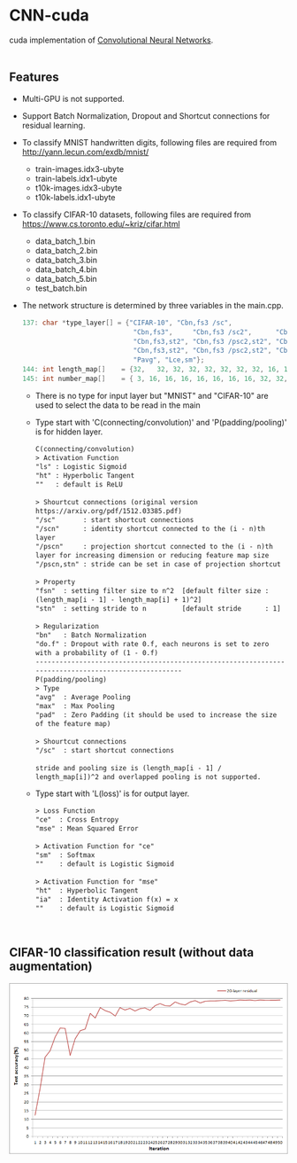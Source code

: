 # CNN-cuda
cuda implementation of [Convolutional Neural Networks](https://github.com/paperrune/Neural-Networks/tree/master/Convolutional_Neural_Networks).</br></br>

## Features
- Multi-GPU is not supported.
- Support Batch Normalization, Dropout and Shortcut connections for residual learning.
- To classify MNIST handwritten digits, following files are required from http://yann.lecun.com/exdb/mnist/
  - train-images.idx3-ubyte
  - train-labels.idx1-ubyte
  - t10k-images.idx3-ubyte
  - t10k-labels.idx1-ubyte
  
- To classify CIFAR-10 datasets, following files are required from https://www.cs.toronto.edu/~kriz/cifar.html
  - data_batch_1.bin
  - data_batch_2.bin
  - data_batch_3.bin
  - data_batch_4.bin
  - data_batch_5.bin
  - test_batch.bin

- The network structure is determined by three variables in the main.cpp.

  ```C++
  137: char *type_layer[] = {"CIFAR-10", "Cbn,fs3 /sc",
                              "Cbn,fs3",     "Cbn,fs3 /sc2",      "Cbn,fs3", "Cbn,fs3 /sc2", "Cbn,fs3", "Cbn,fs3 /sc2",
                              "Cbn,fs3,st2", "Cbn,fs3 /psc2,st2", "Cbn,fs3", "Cbn,fs3 /sc2", "Cbn,fs3", "Cbn,fs3 /sc2",
                              "Cbn,fs3,st2", "Cbn,fs3 /psc2,st2", "Cbn,fs3", "Cbn,fs3 /sc2", "Cbn,fs3", "Cbn,fs3 /sc2",
                              "Pavg", "Lce,sm"};
  144: int length_map[]    = {32,	32, 32, 32, 32, 32, 32, 32, 16, 16, 16, 16, 16, 16,  8,  8,  8,  8,  8,  8,  1,  1};
  145: int number_map[]    = { 3, 16, 16, 16, 16, 16, 16, 16, 32, 32, 32, 32, 32, 32, 64, 64, 64, 64, 64, 64, 64, 10};
  ```  
  - There is no type for input layer but "MNIST" and "CIFAR-10" are used to select the data to be read in the main
  - Type start with 'C(connecting/convolution)' and 'P(padding/pooling)' is for hidden layer.
  
  	```
    C(connecting/convolution)
    > Activation Function
    "ls" : Logistic Sigmoid
    "ht" : Hyperbolic Tangent
    ""   : default is ReLU
    
    > Shourtcut connections (original version https://arxiv.org/pdf/1512.03385.pdf)
    "/sc"       : start shortcut connections
    "/scn"      : identity shortcut connected to the (i - n)th layer
    "/pscn"     : projection shortcut connected to the (i - n)th layer for increasing dimension or reducing feature map size
    "/pscn,stn" : stride can be set in case of projection shortcut
    
    > Property
    "fsn"  : setting filter size to n^2  [default filter size : (length_map[i - 1] - length_map[i] + 1)^2]
    "stn"  : setting stride to n         [default stride      : 1]

    > Regularization
    "bn"   : Batch Normalization
    "do.f" : Dropout with rate 0.f, each neurons is set to zero with a probability of (1 - 0.f)
    ----------------------------------------------------------------------------------------------------
    P(padding/pooling)
    > Type
    "avg"  : Average Pooling
    "max"  : Max Pooling
    "pad"  : Zero Padding (it should be used to increase the size of the feature map)
    
    > Shourtcut connections
    "/sc"  : start shortcut connections
    
    stride and pooling size is (length_map[i - 1] / length_map[i])^2 and overlapped pooling is not supported.
	  ```
   - Type start with 'L(loss)' is for output layer.
   
	 ```
	 > Loss Function
	 "ce"  : Cross Entropy
	 "mse" : Mean Squared Error
	 
	 > Activation Function for "ce"
	 "sm"  : Softmax
	 ""    : default is Logistic Sigmoid

	 > Activation Function for "mse"
	 "ht"  : Hyperbolic Tangent
	 "ia"  : Identity Activation f(x) = x
	 ""    : default is Logistic Sigmoid
	 ```
</br>

## CIFAR-10 classification result (without data augmentation)
![result](/result.png)
